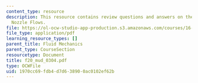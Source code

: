 ```yaml
---
content_type: resource
description: This resource contains review questions and answers on the topic of Laval
  Nozzle Flows.
file: https://ol-ocw-studio-app-production.s3.amazonaws.com/courses/16-01-unified-engineering-i-ii-iii-iv-fall-2005-spring-2006/1970cc69fdb4d7d638900ac0102ef62b_f20_mud_0304.pdf
file_type: application/pdf
learning_resource_types: []
parent_title: Fluid Mechanics
parent_type: CourseSection
resourcetype: Document
title: f20_mud_0304.pdf
type: OCWFile
uid: 1970cc69-fdb4-d7d6-3890-0ac0102ef62b
---
```


